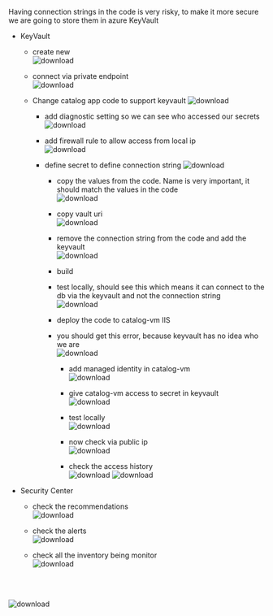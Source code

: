 Having connection strings in the code is very risky, to make it more secure we are going to store them in azure KeyVault
- KeyVault
	- create new<br>![download](https://github.com/salman-cissp/Deploy.WebApp.to.Azure/assets/134168108/1aa7a9c3-739a-421d-9063-7325813038ee)

	- connect via private endpoint<br>![download](https://github.com/salman-cissp/Deploy.WebApp.to.Azure/assets/134168108/05abfa26-6107-498d-91ab-e4a05335a357)

	- Change catalog app code to support keyvault
		![download](https://github.com/salman-cissp/Deploy.WebApp.to.Azure/assets/134168108/ed380d7a-10fd-43a2-94c9-d7a1a3f0d383)

		- add diagnostic setting so we can see who accessed our secrets<br>![download](https://github.com/salman-cissp/Deploy.WebApp.to.Azure/assets/134168108/5f53d960-d1df-4ff5-b917-9b62137218bd)

		- add firewall rule to allow access from local ip<br>![download](https://github.com/salman-cissp/Deploy.WebApp.to.Azure/assets/134168108/e13dff78-adc3-41fc-a4e1-dc8ec3980fcd)

		- define secret to define connection string
			![download](https://github.com/salman-cissp/Deploy.WebApp.to.Azure/assets/134168108/4c70cc5d-bb73-4787-9f2d-a9d7ab4ce080)

			- copy the values from the code. Name is very important, it should match the values in the code<br>![download](https://github.com/salman-cissp/Deploy.WebApp.to.Azure/assets/134168108/04c6b9c9-5bdc-49b3-8965-cb59cba9cf5b)
			- copy vault uri<br>![download](https://github.com/salman-cissp/Deploy.WebApp.to.Azure/assets/134168108/b61602b3-f4b1-4e4b-98bd-5e5e01df5c87)

			- remove the connection string from the code and add the keyvault<br>![download](https://github.com/salman-cissp/Deploy.WebApp.to.Azure/assets/134168108/bd5ea56e-7797-430c-9bf1-a4e9a2412ddc)


			- build
			- test locally, should see this which means it can connect to the db via the keyvault and not the connection string<br>![download](https://github.com/salman-cissp/Deploy.WebApp.to.Azure/assets/134168108/2ce6b96e-31f0-45dc-b074-bdcb67ce96b7)

			- deploy the code to catalog-vm IIS
			- you should get this error, because keyvault has no idea who we are<br>![download](https://github.com/salman-cissp/Deploy.WebApp.to.Azure/assets/134168108/cd7208a9-a271-43b8-842b-3307636c5c10)

				- add managed identity in catalog-vm<br>![download](https://github.com/salman-cissp/Deploy.WebApp.to.Azure/assets/134168108/316cd563-977e-4961-bb2f-829c3f055c3c)

				- give catalog-vm access to secret in keyvault<br>![download](https://github.com/salman-cissp/Deploy.WebApp.to.Azure/assets/134168108/ad402154-51f4-4dee-a82b-a483c99180f1)

				- test locally<br>![download](https://github.com/salman-cissp/Deploy.WebApp.to.Azure/assets/134168108/5fb9ac4d-0c21-48db-99dd-b30efe4061bc)

				- now check via public ip<br>![download](https://github.com/salman-cissp/Deploy.WebApp.to.Azure/assets/134168108/dd5f1e14-55a5-496f-a769-ecf96fcf4a71)

				- check the access history<br>![download](https://github.com/salman-cissp/Deploy.WebApp.to.Azure/assets/134168108/a1e75441-afc6-4097-8ad7-059c8d4e79b6)
![download](https://github.com/salman-cissp/Deploy.WebApp.to.Azure/assets/134168108/864dbef7-0003-4a18-abd8-6ae467930f50)

				
- Security Center
	- check the recommendations<br>![download](https://github.com/salman-cissp/Deploy.WebApp.to.Azure/assets/134168108/20e9d7d6-6492-4548-8133-453e0c212a6b)

	- check the alerts<br>![download](https://github.com/salman-cissp/Deploy.WebApp.to.Azure/assets/134168108/daa08475-e1e3-469d-8434-1892af70628e)

	- check all the inventory being monitor<br>![download](https://github.com/salman-cissp/Deploy.WebApp.to.Azure/assets/134168108/5df2eb0f-83ba-4307-805c-421c27a2b299)

<br><br>


![download](https://github.com/salman-cissp/Deploy.WebApp.to.Azure/assets/134168108/3d3ebfce-5e69-4181-87c1-296be67137a6)
